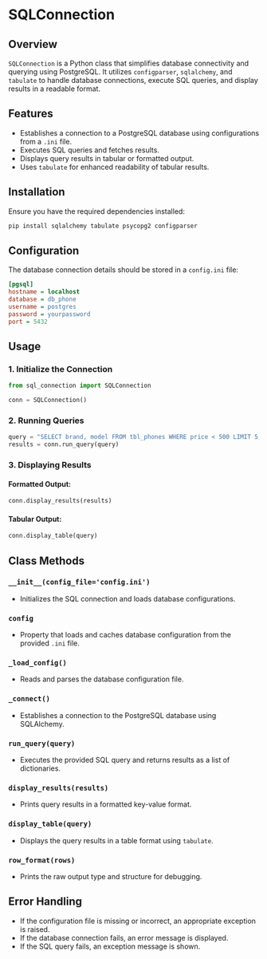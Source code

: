 # SQLConnection

## Overview
`SQLConnection` is a Python class that simplifies database connectivity and querying using PostgreSQL. It utilizes `configparser`, `sqlalchemy`, and `tabulate` to handle database connections, execute SQL queries, and display results in a readable format.

## Features
- Establishes a connection to a PostgreSQL database using configurations from a `.ini` file.
- Executes SQL queries and fetches results.
- Displays query results in tabular or formatted output.
- Uses `tabulate` for enhanced readability of tabular results.

## Installation
Ensure you have the required dependencies installed:
```sh
pip install sqlalchemy tabulate psycopg2 configparser
```

## Configuration
The database connection details should be stored in a `config.ini` file:

```ini
[pgsql]
hostname = localhost
database = db_phone
username = postgres
password = yourpassword
port = 5432
```

## Usage
### 1. Initialize the Connection
```python
from sql_connection import SQLConnection

conn = SQLConnection()
```

### 2. Running Queries
```python
query = "SELECT brand, model FROM tbl_phones WHERE price < 500 LIMIT 5;"
results = conn.run_query(query)
```

### 3. Displaying Results
#### Formatted Output:
```python
conn.display_results(results)
```
#### Tabular Output:
```python
conn.display_table(query)
```

## Class Methods
### `__init__(config_file='config.ini')`
- Initializes the SQL connection and loads database configurations.

### `config`
- Property that loads and caches database configuration from the provided `.ini` file.

### `_load_config()`
- Reads and parses the database configuration file.

### `_connect()`
- Establishes a connection to the PostgreSQL database using SQLAlchemy.

### `run_query(query)`
- Executes the provided SQL query and returns results as a list of dictionaries.

### `display_results(results)`
- Prints query results in a formatted key-value format.

### `display_table(query)`
- Displays the query results in a table format using `tabulate`.

### `row_format(rows)`
- Prints the raw output type and structure for debugging.

## Error Handling
- If the configuration file is missing or incorrect, an appropriate exception is raised.
- If the database connection fails, an error message is displayed.
- If the SQL query fails, an exception message is shown.

